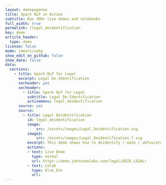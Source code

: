 ```yaml
---
layout: demopagenew
title: Spark NLP in Action
subtitle: Run 300+ live demos and notebooks
full_width: true
permalink: /legal_deidentification
key: demo
article_header:
  type: demo
license: false
mode: immersivebg
show_edit_on_github: false
show_date: false
data:
  sections:  
    - title: Spark NLP for Legal
      excerpt: Legal De-Identification
      secheader: yes
      secheader:
        - title: Spark NLP for Legal
          subtitle: Legal De-Identification
          activemenu: legal_deidentification
      source: yes
      source: 
        - title: Legal Deidentification
          id: legal_deidentification 
          image: 
              src: /assets/images/Legal_Deidentification.svg
          image2: 
              src: /assets/images/Legal_Deidentification_f.svg
          excerpt: This demo shows how to deidentify / mask / obfuscate legal data to be compliant with data privacy regulations as GDPR and CCPA.
          actions:
          - text: Live Demo
            type: normal
            url: https://demo.johnsnowlabs.com/legal/DEID_LEGAL/
          - text: Colab
            type: blue_btn
            url:          
---
```

